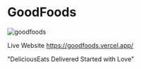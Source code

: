 # GoodFoods

![goodfoods](https://github.com/JubairShaik/GoodFoods/assets/104702942/3cdfb7e5-e8d0-409e-8540-c651b29f2fb4)


 Live Website https://goodfoods.vercel.app/




"DeliciousEats Delivered Started with Love"
